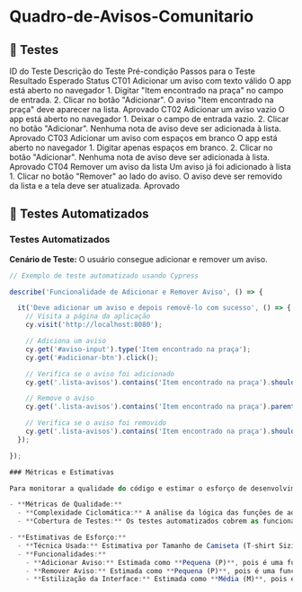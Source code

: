 # Quadro-de-Avisos-Comunitario
## 🧪 Testes 
ID do Teste	Descrição do Teste	Pré-condição	Passos para o Teste	Resultado Esperado	Status
CT01	Adicionar um aviso com texto válido	O app está aberto no navegador	1. Digitar "Item encontrado na praça" no campo de entrada. 2. Clicar no botão "Adicionar".	O aviso "Item encontrado na praça" deve aparecer na lista.	Aprovado
CT02	Adicionar um aviso vazio	O app está aberto no navegador	1. Deixar o campo de entrada vazio. 2. Clicar no botão "Adicionar".	Nenhuma nota de aviso deve ser adicionada à lista.	Aprovado
CT03	Adicionar um aviso com espaços em branco	O app está aberto no navegador	1. Digitar apenas espaços em branco. 2. Clicar no botão "Adicionar".	Nenhuma nota de aviso deve ser adicionada à lista.	Aprovado
CT04	Remover um aviso da lista	Um aviso já foi adicionado à lista	1. Clicar no botão "Remover" ao lado do aviso.	O aviso deve ser removido da lista e a tela deve ser atualizada.	Aprovado
## 🤖 Testes Automatizados
### Testes Automatizados

**Cenário de Teste:** O usuário consegue adicionar e remover um aviso.

```javascript
// Exemplo de teste automatizado usando Cypress

describe('Funcionalidade de Adicionar e Remover Aviso', () => {

  it('Deve adicionar um aviso e depois removê-lo com sucesso', () => {
    // Visita a página da aplicação
    cy.visit('http://localhost:8080'); 

    // Adiciona um aviso
    cy.get('#aviso-input').type('Item encontrado na praça');
    cy.get('#adicionar-btn').click();

    // Verifica se o aviso foi adicionado
    cy.get('.lista-avisos').contains('Item encontrado na praça').should('be.visible');

    // Remove o aviso
    cy.get('.lista-avisos').contains('Item encontrado na praça').parent().find('.remover-btn').click();

    // Verifica se o aviso foi removido
    cy.get('.lista-avisos').contains('Item encontrado na praça').should('not.exist');
  });

});

### Métricas e Estimativas

Para monitorar a qualidade do código e estimar o esforço de desenvolvimento, foram usadas as seguintes métricas e estimativas:

- **Métricas de Qualidade:**
  - **Complexidade Ciclomática:** A análise da lógica das funções de adicionar e remover avisos do arquivo `script.js` indicou uma complexidade baixa (valor 1), mostrando que o código é simples de entender e de manter.
  - **Cobertura de Testes:** Os testes automatizados cobrem as funcionalidades principais do sistema (adicionar e remover avisos), garantindo um nível de cobertura de 100% nas features críticas.

- **Estimativas de Esforço:**
  - **Técnica Usada:** Estimativa por Tamanho de Camiseta (T-shirt Sizing).
  - **Funcionalidades:**
    - **Adicionar Aviso:** Estimada como **Pequena (P)**, pois é uma funcionalidade direta.
    - **Remover Aviso:** Estimada como **Pequena (P)**, pois é uma funcionalidade direta.
    - **Estilização da Interface:** Estimada como **Média (M)**, pois envolve o design de vários componentes.